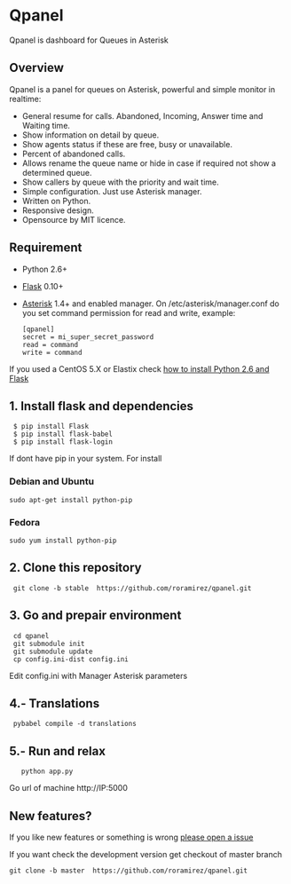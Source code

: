 # Qpanel

Qpanel is dashboard for Queues in Asterisk


## Overview

Qpanel is a panel for queues on Asterisk, powerful and simple monitor in realtime:

* General resume for calls. Abandoned, Incoming, Answer time and Waiting time.
* Show information on detail by queue.
* Show agents status if these are free, busy or unavailable.
* Percent of abandoned calls.
* Allows rename the queue name or hide in case if required not show a determined queue.
* Show callers by queue with the priority and wait time.
* Simple configuration. Just use Asterisk manager.
* Written on Python.
* Responsive design.
* Opensource by MIT licence.


## Requirement
 * Python 2.6+
 * [Flask](http://flask.pocoo.org/) 0.10+
 * [Asterisk](http://www.asterisk.org) 1.4+ and enabled manager.
    On /etc/asterisk/manager.conf do you set command permission for read and write, example:

    ```
    [qpanel]
    secret = mi_super_secret_password
    read = command
    write = command
    ```

 If you used a CentOS 5.X or Elastix check [how to install Python 2.6 and Flask](doc/README.Centos5.md)

## 1. Install flask and dependencies
```
 $ pip install Flask
 $ pip install flask-babel
 $ pip install flask-login
```
If dont have pip in your system. For install

### Debian and Ubuntu
 ```
 sudo apt-get install python-pip
 ```

### Fedora
 ```
 sudo yum install python-pip
 ```


## 2. Clone this repository
```
 git clone -b stable  https://github.com/roramirez/qpanel.git
```
##  3. Go and prepair environment
 ```
  cd qpanel
  git submodule init
  git submodule update
  cp config.ini-dist config.ini
 ```
  Edit config.ini with Manager Asterisk parameters

## 4.- Translations
 ```
  pybabel compile -d translations
 ```


## 5.- Run and relax
 ```
    python app.py
 ```

Go url of machine http://IP:5000

## New features?
If you like new features or something is wrong [please open a issue](https://github.com/roramirez/qpanel/issues/new)

If you want check the development version get checkout of master branch

 ```
 git clone -b master  https://github.com/roramirez/qpanel.git
 ```
